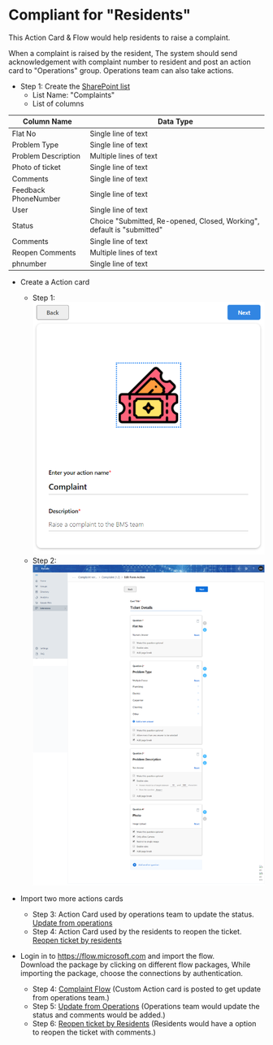 # Compliant for "Residents"
This Action Card & Flow would help residents to raise a complaint.

When a complaint is raised by the resident, The system should send acknowledgement with complaint number to resident and post an action card to "Operations" group. Operations team can also take actions.

- Step 1: Create the [SharePoint list](https://support.office.com/en-us/article/Create-a-list-in-SharePoint-0D397414-D95F-41EB-ADDD-5E6EFF41B083)
    - List Name: "Complaints"
    - List of columns

| Column Name | Data Type |
| --- | --- |
| Flat No | Single line of text |
| Problem Type | Single line of text |
| Problem Description | Multiple lines of text |
| Photo of ticket | Single line of text |
| Comments| Single line of text |
| Feedback PhoneNumber | Single line of text |
| User | Single line of text |
| Status | Choice "Submitted, Re-opened, Closed, Working", default is "submitted" |
| Comments | Single line of text |
| Reopen Comments | Multiple lines of text |
| phnumber | Single line of text |


- Create a Action card 
    -  Step 1: ![Step 1](Media/Complaint/ActionCardForm.png)
    -  Step 2: ![Step 2](Media/Complaint/ActionCardQuestions.png)
-  Import two more actions cards
    - Step 3: Action Card used by operations team to update the status.
        [Update from operations](Media/Complaint/Operations.ComplaintUpdate.zip)
    - Step 4: Action Card used by the residents to reopen the ticket. [Reopen ticket by residents](Media/Complaint/Complaint.Resident.Status.zip)

 - Login in to https://flow.microsoft.com and import the flow.   
    Download the package by clicking on different flow packages, While importing the package, choose the connections by authentication.
    -  Step 4: [Complaint Flow](Media/Complaint/RaiseComplaint_20190320004523.zip) (Custom Action card is posted to get update from operations team.)
    -  Step 5: [Update from Operations](Media/Complaint/ComplaintOperationsUpdate_20190320032956.zip) (Operations team would update the status and comments would be added.)
    -  Step 6: [Reopen ticket by Residents](Media/Complaint/ComplaintReopenResidents_20190320033112.zip) (Residents would have a option to reopen the ticket with comments.)